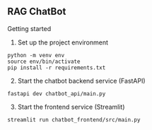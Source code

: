 ## RAG ChatBot

Getting started
1. Set up the project environment

```
python -m venv env
source env/bin/activate
pip install -r requirements.txt
```

2. Start the chatbot backend service (FastAPI)

```
fastapi dev chatbot_api/main.py
```

3. Start the frontend service (Streamlit)

```
streamlit run chatbot_frontend/src/main.py
```
